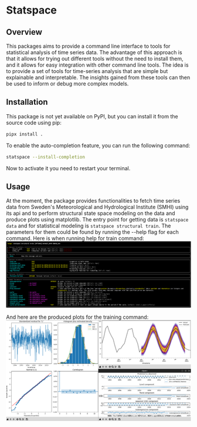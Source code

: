# Statspace

## Overview

This packages aims to provide a command line interface to tools for statistical
analysis of time series data. The advantage of this approach is that it allows
for trying out different tools without the need to install them, and it allows
for easy integration with other command line tools. The idea is to provide a
set of tools for time-series analysis that are simple but explainable and
interpretable. The insights gained from these tools can then be used to
inform or debug more complex models.

## Installation

This package is not yet available on PyPI, but you can install it from the
source code using pip:

```bash
pipx install .

```

To enable the auto-completion feature, you can run the following command:

```bash
statspace --install-completion
```

Now to activate it you need to restart your terminal.

## Usage

At the moment, the package provides functionalities to fetch time series data
from Sweden's Meteorological and Hydrological Institute (SMHI) using its api
and to perform structural state space modeling on the data and produce
plots using matplotlib. The entry point for getting data is `statspace data`
and for statistical modeling is `statspace structural train`.
The parameters for them could be found by running the --help
flag for each command. Here is when running help for train command:
![help](docs/train_help.png)

And here are the produced plots for the training command:
![dashboard](docs/dashboard.png)
